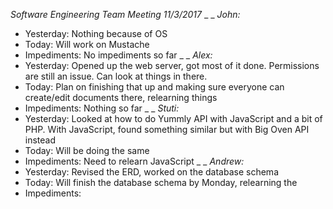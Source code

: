 _Software Engineering Team Meeting 11/3/2017_
_
_
_John:_
- Yesterday: Nothing because of OS
- Today: Will work on Mustache
- Impediments: No impediments so far
_
_
_Alex:_
- Yesterday: Opened up the web server, got most of it done. Permissions are still an issue. Can look at things in there. 
- Today: Plan on finishing that up and making sure everyone can create/edit documents there, relearning things
- Impediments: Nothing so far
_
_
_Stuti:_
- Yesterday: Looked at how to do Yummly API with JavaScript and a bit of PHP. With JavaScript, found something similar but with Big Oven API instead
- Today: Will be doing the same
- Impediments: Need to relearn JavaScript
_
_
_Andrew:_
- Yesterday: Revised the ERD, worked on the database schema
- Today: Will finish the database schema by Monday, relearning the 
- Impediments: 